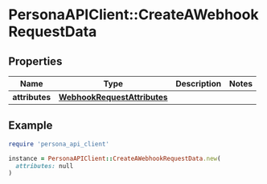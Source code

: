 # PersonaAPIClient::CreateAWebhookRequestData

## Properties

| Name | Type | Description | Notes |
| ---- | ---- | ----------- | ----- |
| **attributes** | [**WebhookRequestAttributes**](WebhookRequestAttributes.md) |  |  |

## Example

```ruby
require 'persona_api_client'

instance = PersonaAPIClient::CreateAWebhookRequestData.new(
  attributes: null
)
```


